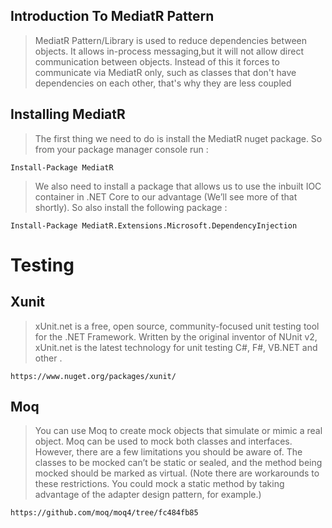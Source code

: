 
## Introduction To MediatR Pattern
> MediatR Pattern/Library is used to reduce dependencies between objects. It allows in-process messaging,but it will not allow direct communication between objects. Instead of this it forces to communicate via MediatR only, such as classes that don't have dependencies on each other, that's why they are less coupled
## Installing MediatR

> The first thing we need to do is install the MediatR nuget package. So from your package manager console run :

`Install-Package MediatR`

 > We also need to install a package that allows us to use the inbuilt IOC container in .NET Core to our advantage (We’ll see more of that shortly). So also install the following package :

`Install-Package MediatR.Extensions.Microsoft.DependencyInjection`
# Testing
## Xunit
 > xUnit.net is a free, open source, community-focused unit testing tool for the .NET Framework. Written by the original inventor of NUnit v2, xUnit.net is the latest technology for unit testing C#, F#, VB.NET and other .
 
`https://www.nuget.org/packages/xunit/`

## Moq
> You can use Moq to create mock objects that simulate or mimic a real object. Moq can be used to mock both classes and interfaces. However, there are a few limitations you should be aware of. The classes to be mocked can’t be static or sealed, and the method being mocked should be marked as virtual. (Note there are workarounds to these restrictions. You could mock a static method by taking advantage of the adapter design pattern, for example.)

`https://github.com/moq/moq4/tree/fc484fb85`
